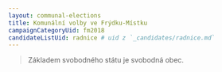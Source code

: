 ```yaml
---
layout: communal-elections
title: Komunální volby ve Frýdku-Místku
campaignCategoryUid: fm2018
candidateListUid: radnice # uid z `_candidates/radnice.md`
---
```


> Základem svobodného státu je svobodná obec.

